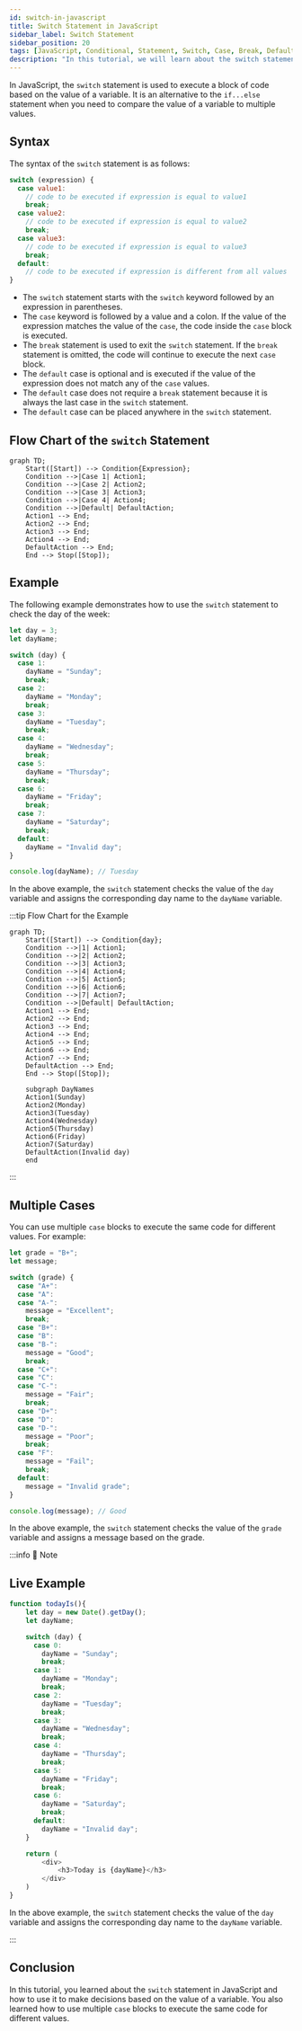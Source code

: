 ```yaml
---
id: switch-in-javascript
title: Switch Statement in JavaScript
sidebar_label: Switch Statement
sidebar_position: 20
tags: [JavaScript, Conditional, Statement, Switch, Case, Break, Default, Decision, Making, Control, Flow, Conditional, Statements]
description: "In this tutorial, we will learn about the switch statement in JavaScript. We will learn how to use the switch statement to make decisions in JavaScript."
---
```


In JavaScript, the `switch` statement is used to execute a block of code based on the value of a variable. It is an alternative to the `if...else` statement when you need to compare the value of a variable to multiple values.

## Syntax

The syntax of the `switch` statement is as follows:

```js title="app.js"
switch (expression) {
  case value1:
    // code to be executed if expression is equal to value1
    break;
  case value2:
    // code to be executed if expression is equal to value2
    break;
  case value3:
    // code to be executed if expression is equal to value3
    break;
  default:
    // code to be executed if expression is different from all values
}
```

- The `switch` statement starts with the `switch` keyword followed by an expression in parentheses.
- The `case` keyword is followed by a value and a colon. If the value of the expression matches the value of the `case`, the code inside the `case` block is executed.
- The `break` statement is used to exit the `switch` statement. If the `break` statement is omitted, the code will continue to execute the next `case` block.
- The `default` case is optional and is executed if the value of the expression does not match any of the `case` values.
- The `default` case does not require a `break` statement because it is always the last case in the `switch` statement.
- The `default` case can be placed anywhere in the `switch` statement.

## Flow Chart of the `switch` Statement

```mermaid
graph TD;
    Start([Start]) --> Condition{Expression};
    Condition -->|Case 1| Action1;
    Condition -->|Case 2| Action2;
    Condition -->|Case 3| Action3;
    Condition -->|Case 4| Action4;
    Condition -->|Default| DefaultAction;
    Action1 --> End;
    Action2 --> End;
    Action3 --> End;
    Action4 --> End;
    DefaultAction --> End;
    End --> Stop([Stop]);

```

## Example

The following example demonstrates how to use the `switch` statement to check the day of the week:

```js title="app.js"
let day = 3;
let dayName;

switch (day) {
  case 1:
    dayName = "Sunday";
    break;
  case 2:
    dayName = "Monday";
    break;
  case 3:
    dayName = "Tuesday";
    break;
  case 4:
    dayName = "Wednesday";
    break;
  case 5:
    dayName = "Thursday";
    break;
  case 6:
    dayName = "Friday";
    break;
  case 7:
    dayName = "Saturday";
    break;
  default:
    dayName = "Invalid day";
}

console.log(dayName); // Tuesday
```

In the above example, the `switch` statement checks the value of the `day` variable and assigns the corresponding day name to the `dayName` variable.

:::tip Flow Chart for the Example

```mermaid
graph TD;
    Start([Start]) --> Condition{day};
    Condition -->|1| Action1;
    Condition -->|2| Action2;
    Condition -->|3| Action3;
    Condition -->|4| Action4;
    Condition -->|5| Action5;
    Condition -->|6| Action6;
    Condition -->|7| Action7;
    Condition -->|Default| DefaultAction;
    Action1 --> End;
    Action2 --> End;
    Action3 --> End;
    Action4 --> End;
    Action5 --> End;
    Action6 --> End;
    Action7 --> End;
    DefaultAction --> End;
    End --> Stop([Stop]);

    subgraph DayNames
    Action1(Sunday)
    Action2(Monday)
    Action3(Tuesday)
    Action4(Wednesday)
    Action5(Thursday)
    Action6(Friday)
    Action7(Saturday)
    DefaultAction(Invalid day)
    end
```
:::

## Multiple Cases

You can use multiple `case` blocks to execute the same code for different values. For example:

```js title="app.js"
let grade = "B+";
let message;

switch (grade) {
  case "A+":
  case "A":
  case "A-":
    message = "Excellent";
    break;
  case "B+":
  case "B":
  case "B-":
    message = "Good";
    break;
  case "C+":
  case "C":
  case "C-":
    message = "Fair";
    break;
  case "D+":
  case "D":
  case "D-":
    message = "Poor";
    break;
  case "F":
    message = "Fail";
    break;
  default:
    message = "Invalid grade";
}

console.log(message); // Good
```

In the above example, the `switch` statement checks the value of the `grade` variable and assigns a message based on the grade.

:::info 📝 Note

<h2>Live Example</h2>

```js live
function todayIs(){
    let day = new Date().getDay();
    let dayName;

    switch (day) {
      case 0:
        dayName = "Sunday";
        break;
      case 1:
        dayName = "Monday";
        break;
      case 2:
        dayName = "Tuesday";
        break;
      case 3:
        dayName = "Wednesday";
        break;
      case 4:
        dayName = "Thursday";
        break;
      case 5:
        dayName = "Friday";
        break;
      case 6:
        dayName = "Saturday";
        break;
      default:
        dayName = "Invalid day";
    }

    return (
        <div>
            <h3>Today is {dayName}</h3>
        </div>
    )
}

```

In the above example, the `switch` statement checks the value of the `day` variable and assigns the corresponding day name to the `dayName` variable.

:::

## Conclusion

In this tutorial, you learned about the `switch` statement in JavaScript and how to use it to make decisions based on the value of a variable. You also learned how to use multiple `case` blocks to execute the same code for different values.